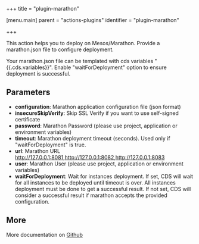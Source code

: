 +++
title = "plugin-marathon"

[menu.main]
parent = "actions-plugins"
identifier = "plugin-marathon"

+++

This action helps you to deploy on Mesos/Marathon. Provide a marathon.json file to configure deployment.

Your marathon.json file can be templated with cds variables "{{.cds.variables}}". Enable "waitForDeployment" option to ensure deployment is successful.

## Parameters

* **configuration**: Marathon application configuration file (json format)
* **insecureSkipVerify**: Skip SSL Verify if you want to use self-signed certificate
* **password**: Marathon Password (please use project, application or environment variables)
* **timeout**: Marathon deployment timeout (seconds). Used only if "waitForDeployment" is true. 
* **url**: Marathon URL http://127.0.0.1:8081,http://127.0.0.1:8082,http://127.0.0.1:8083
* **user**: Marathon User (please use project, application or environment variables)
* **waitForDeployment**: Wait for instances deployment.
If set, CDS will wait for all instances to be deployed until timeout is over. All instances deployment must be done to get a successful result.
If not set, CDS will consider a successful result if marathon accepts the provided configuration.


## More

More documentation on [Github](https://github.com/ovh/cds/tree/master/contrib/plugins/plugin-marathon/README.md)

